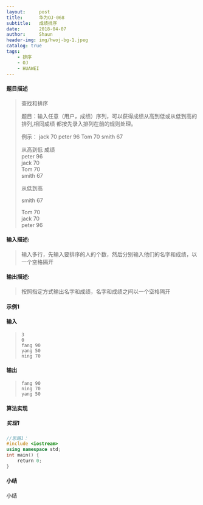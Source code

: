 ```yaml
---
layout:     post
title:      华为OJ-068
subtitle:   成绩排序
date:       2018-04-07
author:     Shaun
header-img: img/hwoj-bg-1.jpeg
catalog: true
tags:
    - 排序
    - OJ
    - HUAWEI
---
```



#### 题目描述

> 查找和排序
>
> 题目：输入任意（用户，成绩）序列，可以获得成绩从高到低或从低到高的排列,相同成绩
>       都按先录入排列在前的规则处理。
>
>    例示：
>    jack      70
>    peter     96
>    Tom       70
>    smith     67
>
>    从高到低  成绩            
>    peter     96    
>    jack      70    
>    Tom       70    
>    smith     67    
>
>    从低到高
>
>    smith     67  
>
>    Tom       70    
>    jack      70    
>    peter     96   

#### 输入描述:

> 输入多行，先输入要排序的人的个数，然后分别输入他们的名字和成绩，以一个空格隔开

#### 输出描述:

> 按照指定方式输出名字和成绩，名字和成绩之间以一个空格隔开

#### 示例1

#### 输入

> ```
> 3
> 0
> fang 90
> yang 50
> ning 70
> ```

#### 输出

> ```
> fang 90
> ning 70
> yang 50
> ```



#### 算法实现



##### 实现1

```C++
//思路1：
#include <iostream>
using namespace std;
int main() {
    return 0;
}
```




#### 小结

小结






